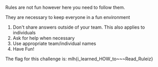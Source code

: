 Rules are not fun however here you need to follow them.


They are necessary to keep everyone in a fun environment

1. Don't share answers outside of your team. This also applies to individuals
2. Ask for help when necessary
3. Use appropriate team/individual names
4. Have Fun!

The flag for this challenge is:
mlh{i_learned_HOW_to~~~Read_Ruleiz}
